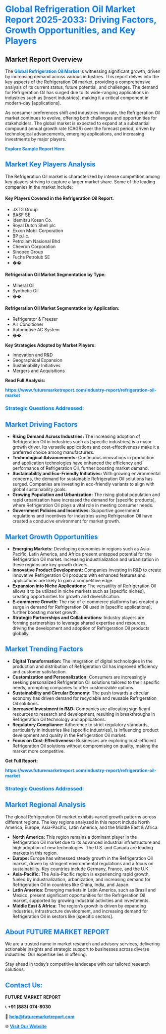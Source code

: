 <h1 style="color: #007BFF;">Global Refrigeration Oil Market Report 2025-2033: Driving Factors, Growth Opportunities, and Key Players</h1>

<section id="overview">
<h2>Market Report Overview</h2>
<p>The <a href="https://www.futuremarketreport.com/industry-report/refrigeration-oil-market" style="color: #007BFF; text-decoration: none;"><strong>Global Refrigeration Oil Market</strong></a> is witnessing significant growth, driven by increasing demand across various industries. This report delves into the key aspects of the Refrigeration Oil market, providing a comprehensive analysis of its current status, future potential, and challenges. The demand for Refrigeration Oil has surged due to its wide-ranging applications in industries such as [insert industries], making it a critical component in modern-day [applications].</p>
<p>As consumer preferences shift and industries innovate, the Refrigeration Oil market continues to evolve, offering both challenges and opportunities for stakeholders. The global market is expected to expand at a substantial compound annual growth rate (CAGR) over the forecast period, driven by technological advancements, emerging applications, and increasing investments by major players.</p>
</section>

<section id="overview">
<p><a href="https://www.futuremarketreport.com/request-sample/reportId=114021" style="color: #007BFF; text-decoration: none;"><strong>Explore Sample Report Here</strong></a></p>
</section>

<section id="key-players">
<h2 style="color: #007BFF;">Market Key Players Analysis</h2>
<p>The Refrigeration Oil market is characterized by intense competition among key players striving to capture a larger market share. Some of the leading companies in the market include:</p>
<h4>Key Players Covered in the Refrigeration Oil Report:</h4>
<ul><li>JXTG Group</li><li>BASF SE</li><li>Idemitsu Kosan Co.</li><li>Royal Dutch Shell plc</li><li>Exxon Mobil Corporation</li><li>BP p.l.c.</li><li>Petroliam Nasional Bhd</li><li>Chevron Corporation</li><li>Sinopec Group</li><li>Fuchs Petrolub SE</li><li>��</li></ul>
<h4>Refrigeration Oil Market Segmentation by Type:</h4>
<ul><li>Mineral Oil</li><li>Synthetic Oil</li><li>��</li></ul>

<h4>Refrigeration Oil Market Segmentation by Application:</h4>
<ul><li>Refrigerator &amp; Freezer</li><li>Air Conditioner</li><li>Automotive AC System</li><li>��</li></ul>
<p><strong>Key Strategies Adopted by Market Players:</strong></p>
<ul>
<li>Innovation and R&D</li>
<li>Geographical Expansion</li>
<li>Sustainability Initiatives</li>
<li>Mergers and Acquisitions</li>
</ul>
</section>

<section>
<p><strong>Read Full Analysis: </strong></p><a href="https://www.futuremarketreport.com/industry-report/refrigeration-oil-market" style="color: #007BFF; text-decoration: none;"><strong>https://www.futuremarketreport.com/industry-report/refrigeration-oil-market</strong></a>
<h3 style="color: #007BFF;">Strategic Questions Addressed:</h3>
</section>

<section id="driving-factors">
<h2 style="color: #007BFF;">Market Driving Factors</h2>
<ul>
<li><strong>Rising Demand Across Industries:</strong> The increasing adoption of Refrigeration Oil in industries such as [specific industries] is a major growth driver. Its versatile applications and cost-effectiveness make it a preferred choice among manufacturers.</li>
<li><strong>Technological Advancements:</strong> Continuous innovations in production and application technologies have enhanced the efficiency and performance of Refrigeration Oil, further boosting market demand.</li>
<li><strong>Sustainability and Eco-Friendly Initiatives:</strong> With growing environmental concerns, the demand for sustainable Refrigeration Oil solutions has surged. Companies are investing in eco-friendly variants to align with global sustainability goals.</li>
<li><strong>Growing Population and Urbanization:</strong> The rising global population and rapid urbanization have increased the demand for [specific products], where Refrigeration Oil plays a vital role in meeting consumer needs.</li>
<li><strong>Government Policies and Incentives:</strong> Supportive government regulations and incentives for industries using Refrigeration Oil have created a conducive environment for market growth.</li>
</ul>
</section>

<section id="growth-opportunities">
<h2 style="color: #007BFF;">Market Growth Opportunities</h2>
<ul>
<li><strong>Emerging Markets:</strong> Developing economies in regions such as Asia-Pacific, Latin America, and Africa present untapped potential for the Refrigeration Oil market. Increasing industrialization and urbanization in these regions are key growth drivers.</li>
<li><strong>Innovative Product Development:</strong> Companies investing in R&D to create innovative Refrigeration Oil products with enhanced features and applications are likely to gain a competitive edge.</li>
<li><strong>Expansion into Niche Applications:</strong> The versatility of Refrigeration Oil allows it to be utilized in niche markets such as [specific niches], creating opportunities for growth and diversification.</li>
<li><strong>E-commerce Growth:</strong> The rise of e-commerce platforms has created a surge in demand for Refrigeration Oil used in [specific applications], further boosting market growth.</li>
<li><strong>Strategic Partnerships and Collaborations:</strong> Industry players are forming partnerships to leverage shared expertise and resources, driving the development and adoption of Refrigeration Oil products globally.</li>
</ul>
</section>

<section id="trending-factors">
<h2 style="color: #007BFF;">Market Trending Factors</h2>
<ul>
<li><strong>Digital Transformation:</strong> The integration of digital technologies in the production and distribution of Refrigeration Oil has improved efficiency and customer satisfaction.</li>
<li><strong>Customization and Personalization:</strong> Consumers are increasingly seeking personalized Refrigeration Oil solutions tailored to their specific needs, prompting companies to offer customizable options.</li>
<li><strong>Sustainability and Circular Economy:</strong> The push towards a circular economy has driven demand for recyclable and reusable Refrigeration Oil solutions.</li>
<li><strong>Increased Investment in R&D:</strong> Companies are allocating significant resources to research and development, resulting in breakthroughs in Refrigeration Oil technology and applications.</li>
<li><strong>Regulatory Compliance:</strong> Adherence to strict regulatory standards, particularly in industries like [specific industries], is influencing product development and quality in the Refrigeration Oil market.</li>
<li><strong>Focus on Cost-Effectiveness:</strong> Businesses are exploring cost-efficient Refrigeration Oil solutions without compromising on quality, making the market more competitive.</li>
</ul>
</section>

<section>
<p><strong>Get Full Report: </strong></p><a href="https://www.futuremarketreport.com/industry-report/refrigeration-oil-market" style="color: #007BFF; text-decoration: none;"><strong>https://www.futuremarketreport.com/industry-report/refrigeration-oil-market</strong></a>
<h3 style="color: #007BFF;">Strategic Questions Addressed:</h3>
</section>


<section id="regional-analysis">
<h2 style="color: #007BFF;">Market Regional Analysis</h2>
<p>The global Refrigeration Oil market exhibits varied growth patterns across different regions. The key regions analyzed in this report include North America, Europe, Asia-Pacific, Latin America, and the Middle East & Africa:</p>
<ul>
<li><strong>North America:</strong> This region remains a dominant player in the Refrigeration Oil market due to its advanced industrial infrastructure and high adoption of new technologies. The U.S. and Canada are leading markets in this region.</li>
<li><strong>Europe:</strong> Europe has witnessed steady growth in the Refrigeration Oil market, driven by stringent environmental regulations and a focus on sustainability. Key countries include Germany, France, and the U.K.</li>
<li><strong>Asia-Pacific:</strong> The Asia-Pacific region is experiencing rapid growth, fueled by industrialization, urbanization, and increasing demand for Refrigeration Oil in countries like China, India, and Japan.</li>
<li><strong>Latin America:</strong> Emerging markets in Latin America, such as Brazil and Mexico, present significant opportunities for the Refrigeration Oil market, supported by growing industrial activities and investments.</li>
<li><strong>Middle East & Africa:</strong> The region’s growth is driven by expanding industries, infrastructure development, and increasing demand for Refrigeration Oil in sectors like [specific sectors].</li>
</ul>
</section>

<footer>
<h2 style="color: #007BFF;">About FUTURE MARKET REPORT</h2>
<p>We are a trusted name in market research and advisory services, delivering actionable insights and strategic support to businesses across diverse industries. Our expertise lies in offering:</p>

<p>Stay ahead in today’s competitive landscape with our tailored research solutions.</p>

<h2 style="color: #007BFF;">Contact Us:</h2>
<p><strong>FUTURE MARKET REPORT</strong></p>
<p>📞 <strong>+91 (883) 074-8030</strong></p>
<p>📧 <strong><a href="mailto:help@futuremarketreport.com" style="color: #007BFF;">help@futuremarketreport.com</a></strong></p>
<p>🌐 <strong><a href="https://www.futuremarketreport.com/" style="color: #007BFF;">Visit Our Website</a></strong></p>
</footer>